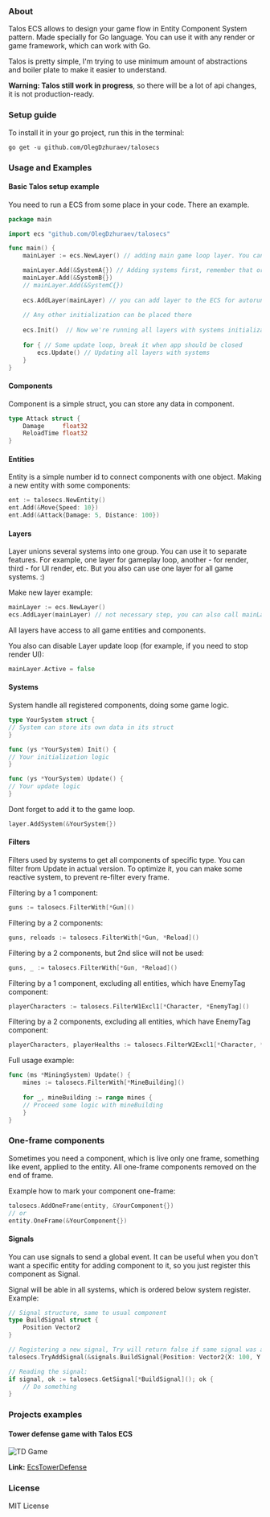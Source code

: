 
### About
Talos ECS allows to design your game flow in Entity Component System pattern. Made specially for Go language. 
You can use it with any render or game framework, which can work with Go.

Talos is pretty simple, I'm trying to use minimum amount of abstractions and boiler plate to make it easier to understand.

**Warning: Talos still work in progress**, so there will be a lot of api changes, it is not production-ready.

### Setup guide
To install it in your go project, run this in the terminal:

```go get -u github.com/OlegDzhuraev/talosecs```

### Usage and Examples

#### Basic Talos setup example
You need to run a ECS from some place in your code. There an example.
```go
package main

import ecs "github.com/OlegDzhuraev/talosecs"

func main() {
    mainLayer := ecs.NewLayer() // adding main game loop layer. You can have several layers, each one can group systems by same feature for example.

    mainLayer.Add(&SystemA{}) // Adding systems first, remember that order is important
    mainLayer.Add(&SystemB{})
    // mainLayer.Add(&SystemC{})
    
    ecs.AddLayer(mainLayer) // you can add layer to the ECS for autorun like this. Or, you can run it directly by Init and Update methods.
  
    // Any other initialization can be placed there
    
    ecs.Init()  // Now we're running all layers with systems initialization
  
    for { // Some update loop, break it when app should be closed
        ecs.Update() // Updating all layers with systems
    }
}
```

#### Components
Component is a simple struct, you can store any data in component.
```go
type Attack struct {
    Damage     float32
    ReloadTime float32
}
```

#### Entities
Entity is a simple number id to connect components with one object. Making a new entity with some components:

```go
ent := talosecs.NewEntity()
ent.Add(&Move{Speed: 10})
ent.Add(&Attack{Damage: 5, Distance: 100})
```
#### Layers
Layer unions several systems into one group. You can use it to separate features. For example, one layer for gameplay loop, another - for render, third - for UI render, etc.
But you also can use one layer for all game systems. :)

Make new layer example:
```go
mainLayer := ecs.NewLayer() 
ecs.AddLayer(mainLayer) // not necessary step, you can also call mainLayer.Init() and mainLayer.Update() directly.
```

All layers have access to all game entities and components.

You also can disable Layer update loop (for example, if you need to stop render UI):
```go
mainLayer.Active = false
```

#### Systems
System handle all registered components, doing some game logic.
```go
type YourSystem struct {
// System can store its own data in its struct
}

func (ys *YourSystem) Init() {
// Your initialization logic
}

func (ys *YourSystem) Update() {
// Your update logic
}
```
Dont forget to add it to the game loop.
```go
layer.AddSystem(&YourSystem{})
```

#### Filters
Filters used by systems to get all components of specific type.
You can filter from Update in actual version. To optimize it, you can make some reactive system, to prevent re-filter every frame.

Filtering by a 1 component:
```go
guns := talosecs.FilterWith[*Gun]()
```

Filtering by a 2 components:
```go
guns, reloads := talosecs.FilterWith[*Gun, *Reload]()
```

Filtering by a 2 components, but 2nd slice will not be used:
```go
guns, _ := talosecs.FilterWith[*Gun, *Reload]()
```

Filtering by a 1 component, excluding all entities, which have EnemyTag component:
```go
playerCharacters := talosecs.FilterW1Excl1[*Character, *EnemyTag]()
```

Filtering by a 2 components, excluding all entities, which have EnemyTag component:
```go
playerCharacters, playerHealths := talosecs.FilterW2Excl1[*Character, *Health, *EnemyTag]()
```

Full usage example:
```go
func (ms *MiningSystem) Update() {
    mines := talosecs.FilterWith[*MineBuilding]()
	
    for _, mineBuilding := range mines {
    // Proceed some logic with mineBuilding 
    }
}
```

### One-frame components
Sometimes you need a component, which is live only one frame, something like event, applied to the entity. All one-frame components removed on the end of frame.

Example how to mark your component one-frame:
```go
talosecs.AddOneFrame(entity, &YourComponent{})
// or
entity.OneFrame(&YourComponent{})
```

#### Signals
You can use signals to send a global event. It can be useful when you don't want a specific entity for adding component to it, so you just register this component as Signal.

Signal will be able in all systems, which is ordered below system register.
Example:
```go
// Signal structure, same to usual component
type BuildSignal struct {
    Position Vector2
}

// Registering a new signal, Try will return false if same signal was already registered.
talosecs.TryAddSignal(&signals.BuildSignal{Position: Vector2{X: 100, Y: 200}})

// Reading the signal:
if signal, ok := talosecs.GetSignal[*BuildSignal](); ok {
    // Do something
}
```

### Projects examples

#### Tower defense game with Talos ECS
![TD Game](https://media.giphy.com/media/3T418nRvjGL4VdskD2/giphy.gif)

**Link:** [EcsTowerDefense](https://github.com/OlegDzhuraev/EcsTowerDefense)

### License
MIT License
